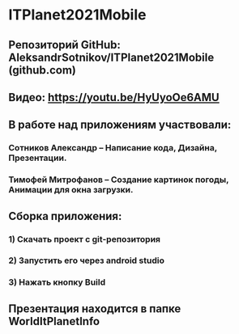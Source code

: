 # ITPlanet2021Mobile

## Репозиторий GitHub: AleksandrSotnikov/ITPlanet2021Mobile (github.com)

## Видео: https://youtu.be/HyUyoOe6AMU

## В работе над приложениям участвовали:

  ### Сотников Александр – Написание кода, Дизайна, Презентации.

  ### Тимофей Митрофанов – Создание картинок погоды, Анимации для окна загрузки.

## Сборка приложения:
  ### 1) Скачать проект с git-репозитория
  ### 2) Запустить его через android studio
  ### 3) Нажать кнопку Build
  
## Презентация находится в папке WorldItPlanetInfo
